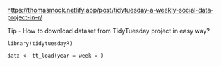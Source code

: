 https://thomasmock.netlify.app/post/tidytuesday-a-weekly-social-data-project-in-r/


Tip - How to download dataset from TidyTuesday project in easy way?

```{r}
library(tidytuesdayR)

data <- tt_load(year = week = )

```
